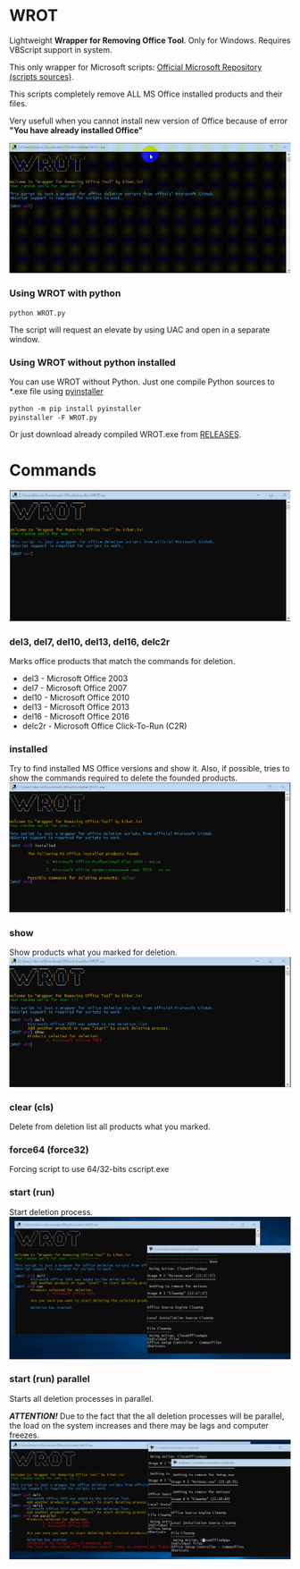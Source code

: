 # WROT
Lightweight **Wrapper for Removing Office Tool**. Only for Windows. Requires VBScript support in system.

This only wrapper for Microsoft scripts: [Official Microsoft Repository (scripts sources)](https://github.com/OfficeDev/Office-IT-Pro-Deployment-Scripts/tree/master/Office-ProPlus-Deployment/Remove-PreviousOfficeInstalls).

This scripts completely remove ALL MS Office installed products and their files.

Very usefull when you cannot install new version of Office because of error **"You have already installed Office"**

![gif](https://github.com/kiber-io/WROT/blob/master/gif/wrot.gif?raw=true)

### Using WROT with python
```
python WROT.py
```
The script will request an elevate by using UAC and open in a separate window.

### Using WROT without python installed
You can use WROT without Python. Just one compile Python sources to *.exe file using [pyinstaller](https://www.pyinstaller.org/)
```
python -m pip install pyinstaller
pyinstaller -F WROT.py
```
Or just download already compiled WROT.exe from [RELEASES](https://github.com/kiber-io/WROT/releases/).

# Commands
![main_window](https://github.com/kiber-io/WROT/blob/master/screenshots/wrot_main.png?raw=true)
### del3, del7, del10, del13, del16, delc2r
Marks office products that match the commands for deletion.
  * del3 - Microsoft Office 2003
  * del7 - Microsoft Office 2007
  * del10 - Microsoft Office 2010
  * del13 - Microsoft Office 2013
  * del16 - Microsoft Office 2016
  * delc2r - Microsoft Office Click-To-Run (C2R)
  

### installed
 Try to find installed MS Office versions and show it. Also, if possible, tries to show the commands required to delete the founded products.
![wrot_installed](https://github.com/kiber-io/WROT/blob/master/screenshots/wrot_installed.png?raw=true)
### show
Show products what you marked for deletion.
![wrot_show](https://github.com/kiber-io/WROT/blob/master/screenshots/wrot_show.png?raw=true)
### clear (cls)
Delete from deletion list all products what you marked.
### force64 (force32)
Forcing script to use 64/32-bits cscript.exe
### start (run)
Start deletion process. 
![wrot_deletion](https://github.com/kiber-io/WROT/blob/master/screenshots/wrot_deletion.png?raw=true)
### start (run) parallel
Starts all deletion processes in parallel.

***ATTENTION!***
Due to the fact that the all deletion processes will be parallel, the load on the system increases and there may be lags and computer freezes.
![wrot_deletion_parallel](https://github.com/kiber-io/WROT/blob/master/screenshots/wrot_deletion_parallel.png?raw=true)
